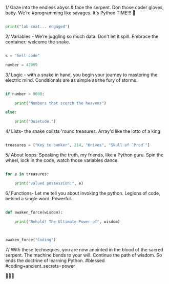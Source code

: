 1/ Gaze into the endless abyss & face the serpent. Don those coder gloves, baby. We're #programming like savages. It's Python TIME!!! 🐍

 

```python

print("lab coat... engáged")

```

 

2/ Variables - We're juggling so much data. Don't let it spill. Embrace the container; welcome the snake.

 

```python

s = "hell code"

number = 42069

```

 

3/ Logic - with a snake in hand, you begin your journey to mastering the electric mind. Conditionals are as simple as the fury of storms.

 

```python

if number > 9000:

    print("Numbers that scorch the heavens")

else:

    print("Quietude.")

```

 

4/ Lists- the snake coilsts 'round treasures. Array'd like the lotto of a king

 

```python

treasures = ["Key to bunker", 214, "Knives", "Skull of `Prod`"]

```

 

5/ About loops: Speaking the truth, my friends, like a Python guru. Spin the wheel, lock in the code, watch those variables dance.

 

```python

for e in treasures:

    print("valued possession:", e)

```

 

6/ Functions- Let me tell you about invoking the python. Legions of code, behind a single word. Powerful.

 

```python

def awaken_force(wisdom):

    print("Behold! The Ultimate Power of", wisdom)

 

awaken_force("Coding")

```

 

7/ With these techneques, you are now anointed in the blood of the sacred serpent. The machine bends to your will. Continue the path of wisdom. So ends the doctrine of learning Python. #blessed #coding+ancient_secrets=power

🐍🛐🔥